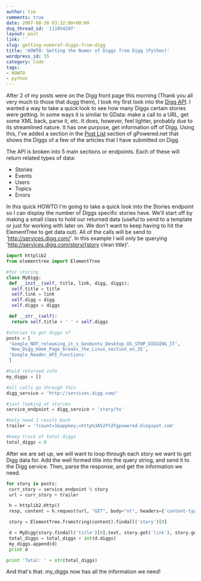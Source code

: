 ```yaml
---
author: tim
comments: true
date: 2007-08-30 03:32:00+00:00
dsq_thread_id: '111954297'
layout: post
link: ''
slug: getting-numerof-diggs-from-digg
title: 'HOWTO: Getting the Numer of Diggs from Digg (Python)'
wordpress_id: 55
category: Code
tags:
- HOWTO
- python
---
```


After 2 of my posts were on the Digg front page this morning (Thank you all
very much to those that dugg them), I took my first look into the [Digg
API](http://apidoc.digg.com/). I wanted a way to take a quick look to see how
many Diggs certain stories were getting. In some ways it is similar to GData:
make a call to a URL, get some XML back, parse it, etc. It does, however, feel
lighter, probably due to its streamlined nature. It has one purpose, get
information off of Digg. Using this, I've added a section in the [Post
List](http://gpowered.net/g/postlist/) section of gPowered.net that shows the
Diggs of a few of the articles that I have submitted on Digg.  
  
The API is broken into 5 main sections or endpoints. Each of these will return
related types of data:  
* Stories  
* Events  
* Users  
* Topics  
* Errors  
  
In this quick HOWTO I'm going to take a quick look into the Stories endpoint
so I can display the number of Diggs specific stories have. We'll start off by
making a small class to hold our returned data (useful to send to a template
or just for working with later on. We don't want to keep having to hit the
ElementTree to get data out). All of the calls will be send to
'http://services.digg.com/'. In this example I will only be querying
'http://services.digg.com/story/{story clean title}'.  
  

    
```python
import httplib2
from elementtree import ElementTree

#for storing
class MyDigg:
 def __init__(self, title, link, digg, diggs):
  self.title = title
  self.link = link
  self.digg = digg
  self.diggs = diggs

 def __str__(self):
  return self.title + ' ' + self.diggs

#stories to get diggs of
posts = [
 'Google_NOT_releasing_it_s_Goobuntu_Desktop_OS_STOP_DIGGING_IT',
 'New_Digg_Home_Page_breaks_the_Linux_section_on_IE',
 'Google_Reader_API_Functions'
 ]

#hold returned info
my_diggs = []

#all calls go through this
digg_service = 'http://services.digg.com/'

#just looking at stories
service_endpoint = digg_service + 'story/%s'

#only need 1 result back
trailer = '?count=1&appkey;=http%3A%2F%2Fgpowered.blogspot.com'

#keep track of total diggs
total_diggs = 0
```

  
  
After we are set up, we will want to loop through each story we want to get
Digg data for. Add the well formed title into the query string, and send it to
the Digg service. Then, parse the response, and get the information we need.  
  

    
```python
for story in posts:
 curr_story = service_endpoint % story
 url = curr_story + trailer

 h = httplib2.Http()
 resp, content = h.request(url, "GET", body="nt", headers={'content-type':'text/plain'} )

 story = ElementTree.fromstring(content).findall('story')[0]

 d = MyDigg(story.findall('title')[0].text, story.get('link'), story.get('href'), story.get('diggs'))
 total_diggs = total_diggs + int(d.diggs)
 my_diggs.append(d)
 print d

print 'Total: ' + str(total_diggs)
```
  
And that's that. my_diggs now has all the information we need!

